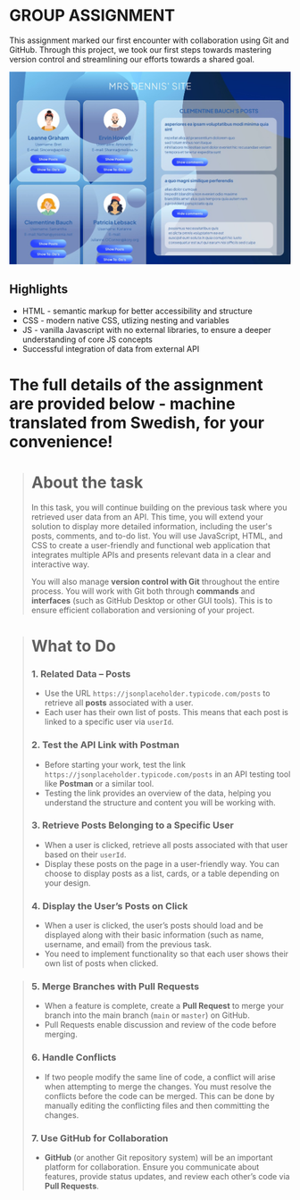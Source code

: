 # GROUP ASSIGNMENT
This assignment marked our first encounter with collaboration using Git and GitHub. Through this project, we took our first steps towards mastering version control and streamlining our efforts towards a shared goal. 

![Preview](./images/preview.jpg)

## Highlights
- HTML - semantic markup for better accessibility and structure
- CSS - modern native CSS, utlizing nesting and variables
- JS - vanilla Javascript with no external libraries, to ensure a deeper understanding of core JS concepts
- Successful integration of data from external API

# The full details of the assignment are provided below - machine translated from Swedish, for your convenience!

> # About the task  
>  
> In this task, you will continue building on the previous task where you retrieved user data from an API. This time, you will extend your solution to display more detailed information, including the user's posts, comments, and to-do list. You will use JavaScript, HTML, and CSS to create a user-friendly and functional web application that integrates multiple APIs and presents relevant data in a clear and interactive way.  
>  
> You will also manage **version control with Git** throughout the entire process. You will work with Git both through **commands** and **interfaces** (such as GitHub Desktop or other GUI tools). This is to ensure efficient collaboration and versioning of your project.

> # What to Do  
>  
> ### 1. **Related Data – Posts**  
> - Use the URL `https://jsonplaceholder.typicode.com/posts` to retrieve all **posts** associated with a user.  
> - Each user has their own list of posts. This means that each post is linked to a specific user via `userId`.  
>  
> ### 2. **Test the API Link with Postman**  
> - Before starting your work, test the link `https://jsonplaceholder.typicode.com/posts` in an API testing tool like **Postman** or a similar tool.  
> - Testing the link provides an overview of the data, helping you understand the structure and content you will be working with.  
>  
> ### 3. **Retrieve Posts Belonging to a Specific User**  
> - When a user is clicked, retrieve all posts associated with that user based on their `userId`.  
> - Display these posts on the page in a user-friendly way. You can choose to display posts as a list, cards, or a table depending on your design.  
>  
> ### 4. **Display the User’s Posts on Click**  
> - When a user is clicked, the user’s posts should load and be displayed along with their basic information (such as name, username, and email) from the previous task.  
> - You need to implement functionality so that each user shows their own list of posts when clicked.

> ### 5. **Merge Branches with Pull Requests**  
> - When a feature is complete, create a **Pull Request** to merge your branch into the main branch (`main` or `master`) on GitHub.  
> - Pull Requests enable discussion and review of the code before merging.  
>  
> ### 6. **Handle Conflicts**  
> - If two people modify the same line of code, a conflict will arise when attempting to merge the changes. You must resolve the conflicts before the code can be merged. This can be done by manually editing the conflicting files and then committing the changes.  
>  
> ### 7. **Use GitHub for Collaboration**  
> - **GitHub** (or another Git repository system) will be an important platform for collaboration. Ensure you communicate about features, provide status updates, and review each other’s code via **Pull Requests**.  
>  